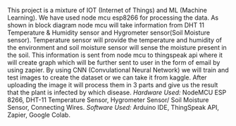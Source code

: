 This project is a mixture of IOT (Internet of Things) and ML (Machine Learning). We have used node mcu esp8266 for processing the data. As shown in block diagram node mcu will take information from DHT 11 Temperature & Humidity sensor and Hygrometer sensor(Soil Moisture sensor). Temperature sensor will provide the temperature and humidity of the environment and soil moisture sensor will sense the moisture present in the soil. This information is sent from node mcu to thingspeak api where it will create graph which will be further sent to user in the form of email by using zapier.
By using CNN (Convulational Neural Network) we will train and test images to create the dataset or we can take it from kaggle. After uploading the image it will process them in 3 parts and give us the result that the plant is infected by which disease.
*Hardware Used:* NodeMCU ESP 8266, DHT-11 Temperature Sensor, Hygrometer Sensor/ Soil Moisture Sensor, Connecting Wires.
*Software Used:* Arduino IDE, ThingSpeak API, Zapier, Google Colab.
